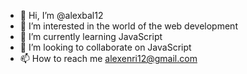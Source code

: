 - 👋 Hi, I’m @alexbal12
- 👀 I’m interested in the world of the web development
- 🌱 I’m currently learning JavaScript
- 💞️ I’m looking to collaborate on JavaScript
- 📫 How to reach me alexenri12@gmail.com
